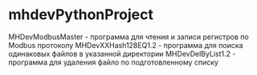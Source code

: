 # mhdevPythonProject
MHDevModbusMaster - программа для чтения и записи регистров по Modbus протоколу
MHDevXXHash128EQ1.2 - программа для поиска одинаковых файлов в указанной директории
MHDevDelByList1.2 - программа для удаления файло по подготовленному списку
